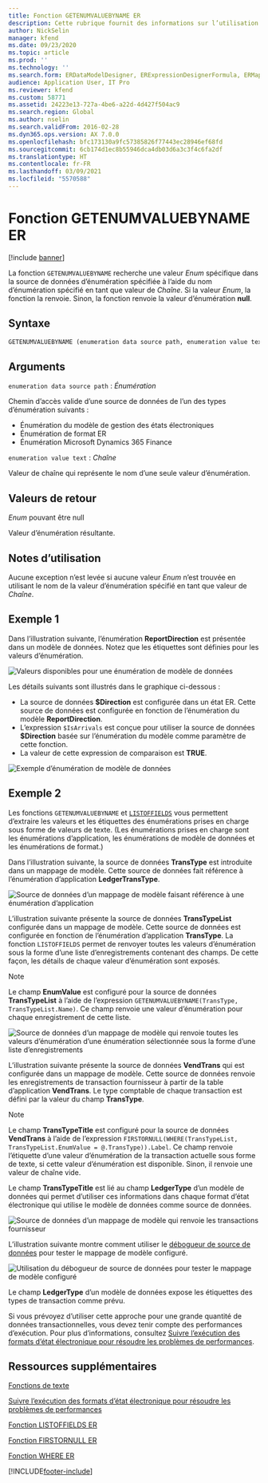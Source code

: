 ```yaml
---
title: Fonction GETENUMVALUEBYNAME ER
description: Cette rubrique fournit des informations sur l’utilisation de la fonction GETENUMVALUEBYNAME États électroniques (ER).
author: NickSelin
manager: kfend
ms.date: 09/23/2020
ms.topic: article
ms.prod: ''
ms.technology: ''
ms.search.form: ERDataModelDesigner, ERExpressionDesignerFormula, ERMappedFormatDesigner, ERModelMappingDesigner
audience: Application User, IT Pro
ms.reviewer: kfend
ms.custom: 58771
ms.assetid: 24223e13-727a-4be6-a22d-4d427f504ac9
ms.search.region: Global
ms.author: nselin
ms.search.validFrom: 2016-02-28
ms.dyn365.ops.version: AX 7.0.0
ms.openlocfilehash: bfc173130a9fc57385826f77443ec28946ef68fd
ms.sourcegitcommit: 6cb174d1ec8b55946dca4db03d6a3c3f4c6fa2df
ms.translationtype: HT
ms.contentlocale: fr-FR
ms.lasthandoff: 03/09/2021
ms.locfileid: "5570588"
---
```

# <a name="getenumvaluebyname-er-function"></a>Fonction GETENUMVALUEBYNAME ER

[!include [banner](../includes/banner.md)]

La fonction `GETENUMVALUEBYNAME` recherche une valeur *Enum* spécifique dans la source de données d’énumération spécifiée à l’aide du nom d’énumération spécifié en tant que valeur de *Chaîne*. Si la valeur *Enum*, la fonction la renvoie. Sinon, la fonction renvoie la valeur d’énumération **null**.

## <a name="syntax"></a>Syntaxe

```vb
GETENUMVALUEBYNAME (enumeration data source path, enumeration value text)
```

## <a name="arguments"></a>Arguments

`enumeration data source path` : *Énumération*

Chemin d’accès valide d’une source de données de l’un des types d’énumération suivants :

- Énumération du modèle de gestion des états électroniques
- Énumération de format ER
- Énumération Microsoft Dynamics 365 Finance

`enumeration value text` : *Chaîne*

Valeur de chaîne qui représente le nom d’une seule valeur d’énumération.

## <a name="return-values"></a>Valeurs de retour

*Enum* pouvant être null

Valeur d’énumération résultante.

## <a name="usage-notes"></a>Notes d’utilisation

Aucune exception n’est levée si aucune valeur *Enum* n’est trouvée en utilisant le nom de la valeur d’énumération spécifié en tant que valeur de *Chaîne*.

## <a name="example-1"></a>Exemple 1

Dans l’illustration suivante, l’énumération **ReportDirection** est présentée dans un modèle de données. Notez que les étiquettes sont définies pour les valeurs d’énumération.

![Valeurs disponibles pour une énumération de modèle de données](./media/ER-data-model-enumeration-values.PNG)

Les détails suivants sont illustrés dans le graphique ci-dessous :

- La source de données **$Direction** est configurée dans un état ER. Cette source de données est configurée en fonction de l’énumération du modèle **ReportDirection**.
- L’expression `$IsArrivals` est conçue pour utiliser la source de données **$Direction** basée sur l’énumération du modèle comme paramètre de cette fonction.
- La valeur de cette expression de comparaison est **TRUE**.

![Exemple d’énumération de modèle de données](./media/ER-data-model-enumeration-usage.PNG)

## <a name="example-2"></a>Exemple 2

Les fonctions `GETENUMVALUEBYNAME` et [`LISTOFFIELDS`](er-functions-list-listoffields.md) vous permettent d’extraire les valeurs et les étiquettes des énumérations prises en charge sous forme de valeurs de texte. (Les énumérations prises en charge sont les énumérations d’application, les énumérations de modèle de données et les énumérations de format.)

Dans l’illustration suivante, la source de données **TransType** est introduite dans un mappage de modèle. Cette source de données fait référence à l’énumération d’application **LedgerTransType**.

![Source de données d’un mappage de modèle faisant référence à une énumération d’application](./media/er-functions-text-getenumvaluebyname-example2-1.png)

L’illustration suivante présente la source de données **TransTypeList** configurée dans un mappage de modèle. Cette source de données est configurée en fonction de l’énumération d’application **TransType**. La fonction `LISTOFFIELDS` permet de renvoyer toutes les valeurs d’énumération sous la forme d’une liste d’enregistrements contenant des champs. De cette façon, les détails de chaque valeur d’énumération sont exposés.

> [!NOTE]
> Le champ **EnumValue** est configuré pour la source de données **TransTypeList** à l’aide de l’expression `GETENUMVALUEBYNAME(TransType, TransTypeList.Name)`. Ce champ renvoie une valeur d’énumération pour chaque enregistrement de cette liste.

![Source de données d’un mappage de modèle qui renvoie toutes les valeurs d’énumération d’une énumération sélectionnée sous la forme d’une liste d’enregistrements](./media/er-functions-text-getenumvaluebyname-example2-2.png)

L’illustration suivante présente la source de données **VendTrans** qui est configurée dans un mappage de modèle. Cette source de données renvoie les enregistrements de transaction fournisseur à partir de la table d’application **VendTrans**. Le type comptable de chaque transaction est défini par la valeur du champ **TransType**.

> [!NOTE]
> Le champ **TransTypeTitle** est configuré pour la source de données **VendTrans** à l’aide de l’expression `FIRSTORNULL(WHERE(TransTypeList, TransTypeList.EnumValue = @.TransType)).Label`. Ce champ renvoie l’étiquette d’une valeur d’énumération de la transaction actuelle sous forme de texte, si cette valeur d’énumération est disponible. Sinon, il renvoie une valeur de chaîne vide.
>
> Le champ **TransTypeTitle** est lié au champ **LedgerType** d’un modèle de données qui permet d’utiliser ces informations dans chaque format d’état électronique qui utilise le modèle de données comme source de données.

![Source de données d’un mappage de modèle qui renvoie les transactions fournisseur](./media/er-functions-text-getenumvaluebyname-example2-3.png)

L’illustration suivante montre comment utiliser le [débogueur de source de données](er-debug-data-sources.md) pour tester le mappage de modèle configuré.

![Utilisation du débogueur de source de données pour tester le mappage de modèle configuré](./media/er-functions-text-getenumvaluebyname-example2-4.gif)

Le champ **LedgerType** d’un modèle de données expose les étiquettes des types de transaction comme prévu.

Si vous prévoyez d’utiliser cette approche pour une grande quantité de données transactionnelles, vous devez tenir compte des performances d’exécution. Pour plus d’informations, consultez [Suivre l’exécution des formats d’état électronique pour résoudre les problèmes de performances](trace-execution-er-troubleshoot-perf.md).

## <a name="additional-resources"></a>Ressources supplémentaires

[Fonctions de texte](er-functions-category-text.md)

[Suivre l’exécution des formats d’état électronique pour résoudre les problèmes de performances](trace-execution-er-troubleshoot-perf.md)

[Fonction LISTOFFIELDS ER](er-functions-list-listoffields.md)

[Fonction FIRSTORNULL ER](er-functions-list-firstornull.md)

[Fonction WHERE ER](er-functions-list-where.md)


[!INCLUDE[footer-include](../../../includes/footer-banner.md)]